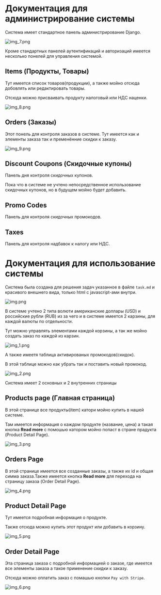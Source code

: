 # Документация для администрирование системы

Система имеет стандартное панель администрирование Django.

![img_7.png](img_7.png)

Кроме стандартных панелей аутентификаций и авторизаций имеется несколько понелей для управления системой.

## Items (Продукты, Товары)

Тут имеется список товаров(продукции), а также мойно отсюда добовлять или редактировать товары.

Отсюда можно присваивать продукту налоговый или НДС наценки.

![img_8.png](img_8.png)

## Orders (Заказы)

Этот понель для контроля заказов в системе. Тут имеется как и элементы заказа так и пременённие скидки к заказу.

![img_9.png](img_9.png)

## Discount Coupons (Скидочные купоны)

Панель дня контроля скидочных купонов.

Пока что в системе не учтено непосредственное использование скидочных купонов, но в будущем мойно будет добавить.

## Promo Codes

Панель для контроля скидочных промокодов.

## Taxes

Панель для контроля надбавок к налогу или НДС.

# Документация для использование системы

Система была создана для решения задач указанное в файле `task.md` и красивого внешнего вида, только html с javascript-ами внутри.

![img.png](img.png)

В системе учтено 2 типа волюти американские доллары (USD) и российские рубли (RUB) из за чего и в системе имеется 2 карзины, для каждой валюты по отдельности.

Тут можно управлять элементами каждой корзины, а так же мойно создать заказ по каждой из карзин.

![img_1.png](img_1.png)

А также имеетя таблица активированых промокодов(скидок). 

В этой таблице можно как убрать так и поставить новый промокод.

![img_2.png](img_2.png)

Система имеет 2 основных и 2 внутренних страницы

## Products page (Главная страница)

В этой странице все продукты(item) катори мойно купить в нашей системе.

Там имеется информация о каждом продукте (название, цена) а такая кнопка **Read more** с помошью катором мойно попаст в стране прадукта (Product Detail Page).

![img_3.png](img_3.png)

## Orders Page

В этой странице имеется все созданные заказы, а также их id и общая симма заказа.Также имеется кнопка **Read more** для перехода на страницу заказа (Order Detail Page).

![img_4.png](img_4.png)

## Product Detail Page

Тут имеется подробная информация о продукте.

Также отсюда можно купить этот продукт или добавить в корзину.

![img_5.png](img_5.png)

## Order Detail Page

Эта страница заказа с подробной информацией о заказе, где имеется все элементы заказа а такое применение скидки к заказу.

Отсюда можно оплатить заказ с помашью кнопки `Pay with Stripe`.

![img_6.png](img_6.png)
